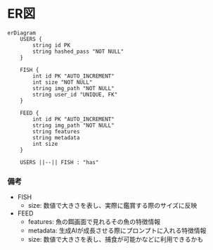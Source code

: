 # ER図

```mermaid
erDiagram
    USERS {
        string id PK
        string hashed_pass "NOT NULL"
    }

    FISH {
        int id PK "AUTO_INCREMENT"
        int size "NOT NULL"
        string img_path "NOT NULL"
        string user_id "UNIQUE, FK"
    }

    FEED {
        int id PK "AUTO_INCREMENT"
        string img_path "NOT NULL"
        string features
        string metadata
        int size
    }

    USERS ||--|| FISH : "has"
```
### 備考
- FISH
  - size: 数値で大きさを表し、実際に鑑賞する際のサイズに反映
- FEED
  - features: 魚の餌画面で見れるその魚の特徴情報
  - metadata: 生成AIが成長させる際にプロンプトに入れる特徴情報
  - size: 数値で大きさを表し、捕食が可能かなどに利用できるかも

